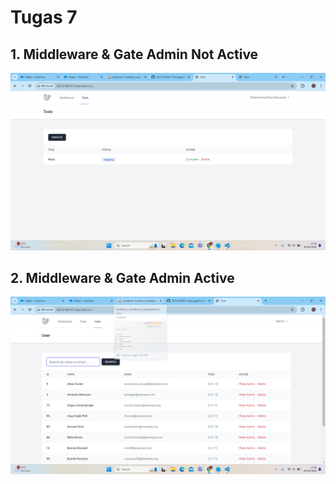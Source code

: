 # Tugas 7

## 1. Middleware & Gate Admin Not Active
![alt text](screenshot/Tugas7/1.png)
## 2. Middleware & Gate Admin Active
![alt text](screenshot/Tugas7/2.png)
